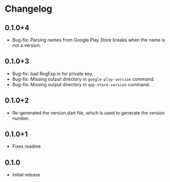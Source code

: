 # Changelog

## 0.1.0+4

* Bug-fix: Parsing names from Google Play Store breaks when the name is not a version.

## 0.1.0+3

* Bug-fix: bad RegExp in for private key.
* Bug-fix: Missing output directory in `google-play-version` command.
* Bug-fix: Missing output directory in `app-store-version` command.

## 0.1.0+2

* Re-generated the version.dart file, which is used to generate the version number.

## 0.1.0+1

* Fixes readme

## 0.1.0

* Initial release